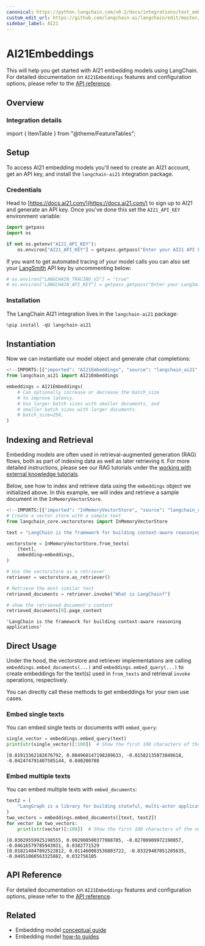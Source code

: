 ```yaml
---
canonical: https://python.langchain.com/v0.2/docs/integrations/text_embedding/ai21/
custom_edit_url: https://github.com/langchain-ai/langchain/edit/master/docs/docs/integrations/text_embedding/ai21.ipynb
sidebar_label: AI21
---
```


# AI21Embeddings

This will help you get started with AI21 embedding models using LangChain. For detailed documentation on `AI21Embeddings` features and configuration options, please refer to the [API reference](https://api.python.langchain.com/en/latest/embeddings/langchain_ai21.embeddings.AI21Embeddings.html).

## Overview
### Integration details

import { ItemTable } from "@theme/FeatureTables";

<ItemTable category="text_embedding" item="AI21" />

## Setup

To access AI21 embedding models you'll need to create an AI21 account, get an API key, and install the `langchain-ai21` integration package.

### Credentials

Head to [https://docs.ai21.com/](https://docs.ai21.com/) to sign up to AI21 and generate an API key. Once you've done this set the `AI21_API_KEY` environment variable:


```python
import getpass
import os

if not os.getenv("AI21_API_KEY"):
    os.environ["AI21_API_KEY"] = getpass.getpass("Enter your AI21 API key: ")
```

If you want to get automated tracing of your model calls you can also set your [LangSmith](https://docs.smith.langchain.com/) API key by uncommenting below:


```python
# os.environ["LANGCHAIN_TRACING_V2"] = "true"
# os.environ["LANGCHAIN_API_KEY"] = getpass.getpass("Enter your LangSmith API key: ")
```

### Installation

The LangChain AI21 integration lives in the `langchain-ai21` package:


```python
%pip install -qU langchain-ai21
```

## Instantiation

Now we can instantiate our model object and generate chat completions:


```python
<!--IMPORTS:[{"imported": "AI21Embeddings", "source": "langchain_ai21", "docs": "https://api.python.langchain.com/en/latest/embeddings/langchain_ai21.embeddings.AI21Embeddings.html", "title": "AI21Embeddings"}]-->
from langchain_ai21 import AI21Embeddings

embeddings = AI21Embeddings(
    # Can optionally increase or decrease the batch_size
    # to improve latency.
    # Use larger batch sizes with smaller documents, and
    # smaller batch sizes with larger documents.
    # batch_size=256,
)
```

## Indexing and Retrieval

Embedding models are often used in retrieval-augmented generation (RAG) flows, both as part of indexing data as well as later retrieving it. For more detailed instructions, please see our RAG tutorials under the [working with external knowledge tutorials](/docs/tutorials/#working-with-external-knowledge).

Below, see how to index and retrieve data using the `embeddings` object we initialized above. In this example, we will index and retrieve a sample document in the `InMemoryVectorStore`.


```python
<!--IMPORTS:[{"imported": "InMemoryVectorStore", "source": "langchain_core.vectorstores", "docs": "https://api.python.langchain.com/en/latest/vectorstores/langchain_core.vectorstores.in_memory.InMemoryVectorStore.html", "title": "AI21Embeddings"}]-->
# Create a vector store with a sample text
from langchain_core.vectorstores import InMemoryVectorStore

text = "LangChain is the framework for building context-aware reasoning applications"

vectorstore = InMemoryVectorStore.from_texts(
    [text],
    embedding=embeddings,
)

# Use the vectorstore as a retriever
retriever = vectorstore.as_retriever()

# Retrieve the most similar text
retrieved_documents = retriever.invoke("What is LangChain?")

# show the retrieved document's content
retrieved_documents[0].page_content
```



```output
'LangChain is the framework for building context-aware reasoning applications'
```


## Direct Usage

Under the hood, the vectorstore and retriever implementations are calling `embeddings.embed_documents(...)` and `embeddings.embed_query(...)` to create embeddings for the text(s) used in `from_texts` and retrieval `invoke` operations, respectively.

You can directly call these methods to get embeddings for your own use cases.

### Embed single texts

You can embed single texts or documents with `embed_query`:


```python
single_vector = embeddings.embed_query(text)
print(str(single_vector)[:100])  # Show the first 100 characters of the vector
```
```output
[0.01913362182676792, 0.004960147198289633, -0.01582135073840618, -0.042474791407585144, 0.040200788
```
### Embed multiple texts

You can embed multiple texts with `embed_documents`:


```python
text2 = (
    "LangGraph is a library for building stateful, multi-actor applications with LLMs"
)
two_vectors = embeddings.embed_documents([text, text2])
for vector in two_vectors:
    print(str(vector)[:100])  # Show the first 100 characters of the vector
```
```output
[0.03029559925198555, 0.002908500377088785, -0.02700909972190857, -0.04616579785943031, 0.0382771529
[0.018214847892522812, 0.011460083536803722, -0.03329407051205635, -0.04951060563325882, 0.032756105
```
## API Reference

For detailed documentation on `AI21Embeddings` features and configuration options, please refer to the [API reference](https://api.python.langchain.com/en/latest/embeddings/langchain_ai21.embeddings.AI21Embeddings.html).



## Related

- Embedding model [conceptual guide](/docs/concepts/#embedding-models)
- Embedding model [how-to guides](/docs/how_to/#embedding-models)